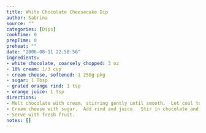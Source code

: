 ```yaml
---
title: White Chocolate Cheesecake Dip
author: Sabrina
source: ""
categories: [Dips]
cookTime: 0
prepTime: 0
preheat: ""
date: "2006-08-11 22:58:56"
ingredients:
- white chocolate, coarsely chopped: 3 oz
- 10% cream: 1/3 cup
- cream cheese, softened: 1 250g pkg
- sugar: 1 Tbsp
- grated orange rind: 1 tsp
- orange juice: 1 tsp
directions:
- Melt chocolate with cream, stirring gently until smooth.  Let cool to room temperature.
- Cream cheese with sugar.  Add rind and juice.  Stir in chocolate and cream mixture.
- Serve with fresh fruit.
notes: []
---
```


